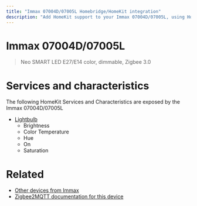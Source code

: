 ```yaml
---
title: "Immax 07004D/07005L Homebridge/HomeKit integration"
description: "Add HomeKit support to your Immax 07004D/07005L, using Homebridge, Zigbee2MQTT and homebridge-z2m."
---
```

<!---
This file has been GENERATED using src/docgen/docgen.ts
DO NOT EDIT THIS FILE MANUALLY!
-->
# Immax 07004D/07005L
> Neo SMART LED E27/E14 color, dimmable, Zigbee 3.0


# Services and characteristics
The following HomeKit Services and Characteristics are exposed by
the Immax 07004D/07005L

* [Lightbulb](../../light.md)
  * Brightness
  * Color Temperature
  * Hue
  * On
  * Saturation


# Related
* [Other devices from Immax](../index.md#immax)
* [Zigbee2MQTT documentation for this device](https://www.zigbee2mqtt.io/devices/07004D_07005L.html)